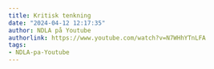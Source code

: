 ```yaml
---
title: Kritisk tenkning
date: "2024-04-12 12:17:35"
author: NDLA på Youtube
authorlink: https://www.youtube.com/watch?v=N7WHhYTnLFA
tags:
- NDLA-pa-Youtube
---
```

